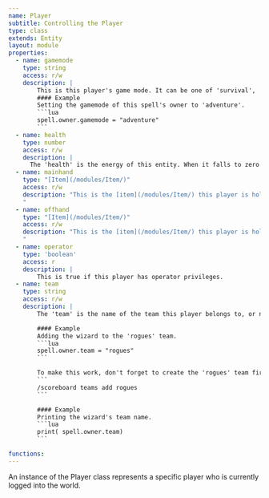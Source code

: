 ```yaml
---
name: Player
subtitle: Controlling the Player
type: class
extends: Entity
layout: module
properties:
  - name: gamemode
    type: string
    access: r/w
    description: |
        This is this player's game mode. It can be one of 'survival', 'adventure', 'creative', 'spectator'.
        #### Example
        Setting the gamemode of this spell's owner to 'adventure'.
        ```lua
        spell.owner.gamemode = "adventure"
        ```
  - name: health
    type: number
    access: r/w
    description: |
      The 'health' is the energy of this entity. When it falls to zero this entity dies.
  - name: mainhand
    type: "[Item](/modules/Item/)"
    access: r/w
    description: "This is the [item](/modules/Item/) this player is holding in his main hand.    
    "  
  - name: offhand
    type: "[Item](/modules/Item/)"
    access: r/w
    description: "This is the [item](/modules/Item/) this player is holding in his off hand.    
    "
  - name: operator
    type: 'boolean'
    access: r
    description: |
        This is true if this player has operator privileges.  
  - name: team
    type: string
    access: r/w
    description: |
        The 'team' is the name of the team this player belongs to, or nil if he is not a member of any team.

        #### Example
        Adding the wizard to the 'rogues' team.
        ```lua
        spell.owner.team = "rogues"
        ```

        To make this work, don't forget to create the 'rogues' team first:
        ```
        /scoreboard teams add rogues
        ```

        #### Example
        Printing the wizard's team name.
        ```lua
        print( spell.owner.team)
        ```

functions:
---
```


An instance of the <span class="notranslate">Player</span> class represents a specific player who is currently logged into the world.
